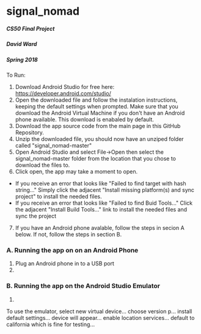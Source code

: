 # signal_nomad
##### CS50 Final Project
##### David Ward
##### Spring 2018

To Run:

1. Download Android Studio for free here: https://developer.android.com/studio/
2. Open the downloaded file and follow the instalation instructions, keeping the default settings when prompted. Make sure that you download the Android Virtual Machine if you don't have an Android phone available. This download is enabaled by default. 
3. Download the app source code from the main page in this GitHub Repository.
4. Unzip the downloaded file, you should now have an unziped folder called "signal_nomad-master"
5. Open Android Studio and select File->Open then select the signal_nomad-master folder from the location that you chose to download the files to.
6. Click open, the app may take a moment to open.  
  * If you receive an error that looks like "Failed to find target with hash string..." Simply click the adjacent "Install missing platform(s) and sync project" to install the needed files.
  * If you receive an error that looks like "Failed to find Buid Tools..." Click the adjacent "Install Build Tools..." link to install the needed files and sync the project
7. If you have an Android phone avalable, follow the steps in secion A below. If not, follow the steps in section B.

### A. Running the app on on an Android Phone
  1.  Plug an Android phone in to a USB port
  2.
  
### B. Running the app on the Android Studio Emulator
  1.
To use the emulator, select new virtual device... choose version p... install default settings... device will appear... enable location services... default to california which is fine for testing... 

